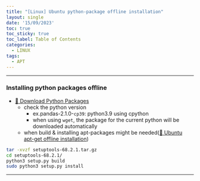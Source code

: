 ```yaml
---
title: "[Linux] Ubuntu python-package offline installation"
layout: single
date: '15/09/2023'
toc: true
toc_sticky: true
toc_label: Table of Contents
categories:
  - LINUX
tags:
  - APT
---
```


---
### Installing python packages offline
* [🔗 Download Python Packages](https://pypi.org/project/pip/#files)
  * check the python version
    * ex.pandas-2.1.0-`cp39`: python3.9 using cpython
    * when using `wget`, the package for the current python will be downloaded automatically
  * when build & installing apt-packages might be needed([🔗 Ubuntu apt-get offline installation](https://zsu58.github.io/linux/linux3/))

```bash
tar -xvzf setuptools-68.2.1.tar.gz
cd setuptools-68.2.1/
python3 setup.py build
sudo python3 setup.py install
```

---
